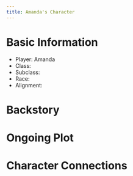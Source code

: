 ```yaml
---
title: Amanda's Character
---
```

# Basic Information
- Player: Amanda
- Class: 
- Subclass: 
- Race: 
- Alignment: 
# Backstory 


# Ongoing Plot


# Character Connections 